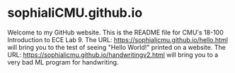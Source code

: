 # sophialiCMU.github.io
Welcome to my GitHub website. This is the README file for CMU's 18-100 Introduction to ECE Lab 9.
The URL: https://sophialicmu.github.io/hello.html will bring you to the test of seeing "Hello World!" printed on a website.
The URL: https://sophialicmu.github.io/handwritingv2.html will bring you to a very bad ML program for handwriting.
